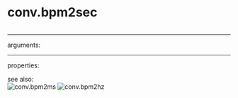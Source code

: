 # conv.bpm2sec

```

```
---
arguments:


---
properties:


see also:<br>
![conv.bpm2ms]("img/object_conv.bpm2ms.png")
![conv.bpm2hz]("img/object_conv.bpm2hz.png")
